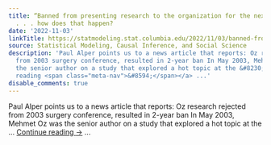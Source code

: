 ```yaml
---
title: “Banned from presenting research to the organization for the next two years”
  . . . how does that happen?
date: '2022-11-03'
linkTitle: https://statmodeling.stat.columbia.edu/2022/11/03/banned-from-presenting-research-to-the-organization-for-the-next-two-years-how-does-that-happen/
source: Statistical Modeling, Causal Inference, and Social Science
description: 'Paul Alper points us to a news article that reports: Oz research rejected
  from 2003 surgery conference, resulted in 2-year ban In May 2003, Mehmet Oz was
  the senior author on a study that explored a hot topic at the &#8230; <a href="https://statmodeling.stat.columbia.edu/2022/11/03/banned-from-presenting-research-to-the-organization-for-the-next-two-years-how-does-that-happen/">Continue
  reading <span class="meta-nav">&#8594;</span></a> ...'
disable_comments: true
---
```

Paul Alper points us to a news article that reports: Oz research rejected from 2003 surgery conference, resulted in 2-year ban In May 2003, Mehmet Oz was the senior author on a study that explored a hot topic at the &#8230; <a href="https://statmodeling.stat.columbia.edu/2022/11/03/banned-from-presenting-research-to-the-organization-for-the-next-two-years-how-does-that-happen/">Continue reading <span class="meta-nav">&#8594;</span></a> ...